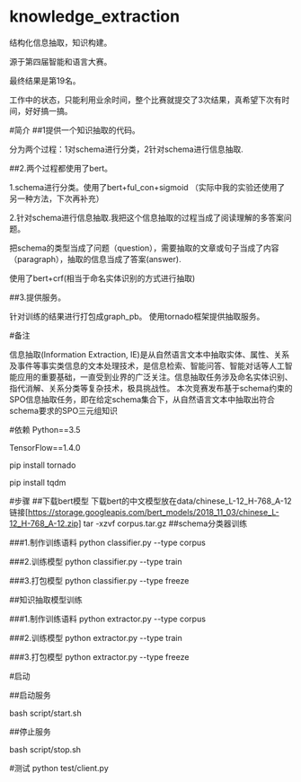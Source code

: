 # knowledge_extraction

结构化信息抽取，知识构建。

源于第四届智能和语言大赛。

最终结果是第19名。


工作中的状态，只能利用业余时间，整个比赛就提交了3次结果，真希望下次有时间，好好搞一搞。

#简介
##1提供一个知识抽取的代码。

分为两个过程：1对schema进行分类，2针对schema进行信息抽取.

##2.两个过程都使用了bert。

1.schema进行分类。使用了bert+ful_con+sigmoid （实际中我的实验还使用了另一种方法，下次再补充）

2.针对schema进行信息抽取.我把这个信息抽取的过程当成了阅读理解的多答案问题。

把schema的类型当成了问题（question），需要抽取的文章或句子当成了内容（paragraph），抽取的信息当成了答案(answer).

使用了bert+crf(相当于命名实体识别的方式进行抽取)

##3.提供服务。    

针对训练的结果进行打包成graph_pb。
使用tornado框架提供抽取服务。

#备注

信息抽取(Information Extraction, IE)是从自然语言文本中抽取实体、属性、关系及事件等事实类信息的文本处理技术，是信息检索、智能问答、智能对话等人工智
能应用的重要基础，一直受到业界的广泛关注。信息抽取任务涉及命名实体识别、指代消解、关系分类等复杂技术，极具挑战性。
本次竞赛发布基于schema约束的SPO信息抽取任务，即在给定schema集合下，从自然语言文本中抽取出符合schema要求的SPO三元组知识

#依赖
Python==3.5

TensorFlow==1.4.0

pip install tornado

pip install tqdm

#步骤
##下载bert模型
    下载bert的中文模型放在data/chinese_L-12_H-768_A-12  链接[https://storage.googleapis.com/bert_models/2018_11_03/chinese_L-12_H-768_A-12.zip]
    tar -xzvf corpus.tar.gz
##schema分类器训练

###1.制作训练语料
python classifier.py --type corpus

###2.训练模型
python classifier.py --type train

###3.打包模型
python classifier.py --type freeze

##知识抽取模型训练

###1.制作训练语料
python extractor.py --type corpus

###2.训练模型
python extractor.py --type train

###3.打包模型
python extractor.py --type freeze

#启动

##启动服务

bash script/start.sh

##停止服务

bash script/stop.sh

#测试
python test/client.py
